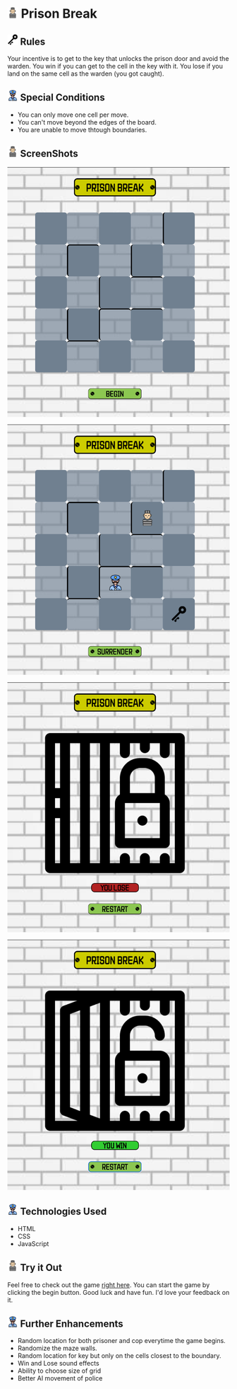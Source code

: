 # <img src='./assets/prisoner.png' alt='prisoner' width='24px'> __Prison Break__


## <img src='./assets/key.png' alt='key' width='24px'> __Rules__
Your incentive is to get to the key that unlocks the prison door and avoid the warden. You win if you can get to the cell in the key with it. You lose if you land on the same cell as the warden (you got caught).

## <img src='./assets/police.png' alt='police' width='24px'> __Special Conditions__
- You can only move one cell per move.
- You can't move beyond the edges of the board.
- You are unable to move thtough boundaries.


## <img src='./assets/prisoner.png' alt='prisoner' width='24px'> __ScreenShots__
![begin](./screenshot/begin.png)

![game](./screenshot/game.png)

![lose](./screenshot/lose.png)

![win](./screenshot/win.png)

## <img src='./assets/police.png' alt='police' width='24px'> __Technologies Used__
- HTML
- CSS
- JavaScript

## <img src='./assets/prisoner.png' alt='prisoner' width='24px'> __Try it Out__

Feel free to check out the game [right here](https://m1hammad.github.io/Projects-SEI-48/). You can start the game by clicking the begin button. Good luck and have fun. I'd love your feedback on it.

## <img src='./assets/police.png' alt='police' width='24px'> __Further Enhancements__
- Random location for both prisoner and cop everytime the game begins.
- Randomize the maze walls.
- Random location for key but only on the cells closest to the boundary.
- Win and Lose sound effects
- Ability to choose size of grid
- Better AI movement of police